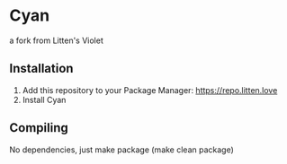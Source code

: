 # Cyan
a fork from Litten's Violet

## Installation
1. Add this repository to your Package Manager: https://repo.litten.love
2. Install Cyan

## Compiling
No dependencies, just make package (make clean package)